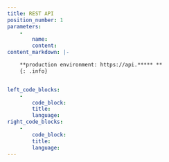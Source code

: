 ```yaml
---
title: REST API
position_number: 1
parameters:
    -
        name:
        content:
content_markdown: |-

    **production environment: https://api.***** **
    {: .info}


left_code_blocks:
    -
        code_block:
        title:
        language:
right_code_blocks:
    -
        code_block:
        title:
        language:
---
```

